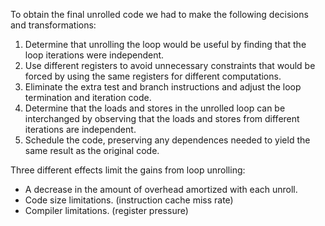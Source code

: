 To obtain the final unrolled code we had to make the following decisions and transformations:
 1. Determine that unrolling the loop would be useful by finding that the loop iterations were independent.
 2. Use different registers to avoid unnecessary constraints that would be forced by using the same registers for different computations.
 3. Eliminate the extra test and branch instructions and adjust the loop termination and iteration code.
 4. Determine that the loads and stores in the unrolled loop can be interchanged by observing that the loads and stores from different iterations are independent.
 5. Schedule the code, preserving any dependences needed to yield the same result as the original code.
   
    
Three different effects limit the gains from loop unrolling:
 - A decrease in the amount of overhead amortized with each unroll.
 - Code size limitations. (instruction cache miss rate)
 - Compiler limitations. (register pressure)